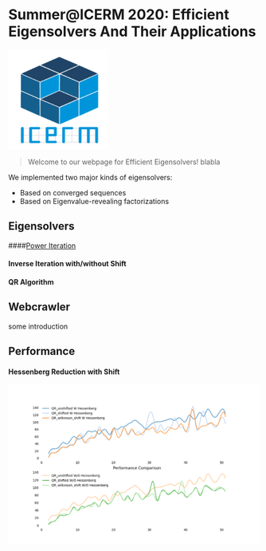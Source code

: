 # Summer@ICERM 2020: Efficient Eigensolvers And Their Applications
<img src="ICERM_logoCUBE_1000pxls.png" width="200" height="200" />


> Welcome to our webpage for Efficient Eigensolvers! blabla

We implemented two major kinds of eigensolvers:
* Based on converged sequences
* Based on Eigenvalue-revealing factorizations


## Eigensolvers
####[Power Iteration](PowerIterationMethod.html)
#### Inverse Iteration with/without Shift

#### QR Algorithm
 

## Webcrawler
some introduction



## Performance
#### Hessenberg Reduction with Shift
![hessenshift](performance_compare_iteration_preversion.png)

 

